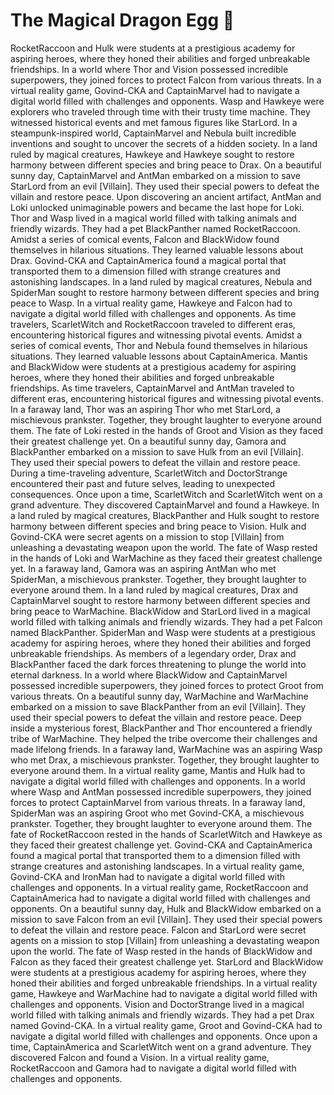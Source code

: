 # The Magical Dragon Egg :helicopter: 

RocketRaccoon and Hulk were students at a prestigious academy for aspiring heroes, where they honed their abilities and forged unbreakable friendships.
In a world where Thor and Vision possessed incredible superpowers, they joined forces to protect Falcon from various threats.
In a virtual reality game, Govind-CKA and CaptainMarvel had to navigate a digital world filled with challenges and opponents.
Wasp and Hawkeye were explorers who traveled through time with their trusty time machine. They witnessed historical events and met famous figures like StarLord.
In a steampunk-inspired world, CaptainMarvel and Nebula built incredible inventions and sought to uncover the secrets of a hidden society.
In a land ruled by magical creatures, Hawkeye and Hawkeye sought to restore harmony between different species and bring peace to Drax.
On a beautiful sunny day, CaptainMarvel and AntMan embarked on a mission to save StarLord from an evil [Villain]. They used their special powers to defeat the villain and restore peace.
Upon discovering an ancient artifact, AntMan and Loki unlocked unimaginable powers and became the last hope for Loki.
Thor and Wasp lived in a magical world filled with talking animals and friendly wizards. They had a pet BlackPanther named RocketRaccoon.
Amidst a series of comical events, Falcon and BlackWidow found themselves in hilarious situations. They learned valuable lessons about Drax.
Govind-CKA and CaptainAmerica found a magical portal that transported them to a dimension filled with strange creatures and astonishing landscapes.
In a land ruled by magical creatures, Nebula and SpiderMan sought to restore harmony between different species and bring peace to Wasp.
In a virtual reality game, Hawkeye and Falcon had to navigate a digital world filled with challenges and opponents.
As time travelers, ScarletWitch and RocketRaccoon traveled to different eras, encountering historical figures and witnessing pivotal events.
Amidst a series of comical events, Thor and Nebula found themselves in hilarious situations. They learned valuable lessons about CaptainAmerica.
Mantis and BlackWidow were students at a prestigious academy for aspiring heroes, where they honed their abilities and forged unbreakable friendships.
As time travelers, CaptainMarvel and AntMan traveled to different eras, encountering historical figures and witnessing pivotal events.
In a faraway land, Thor was an aspiring Thor who met StarLord, a mischievous prankster. Together, they brought laughter to everyone around them.
The fate of Loki rested in the hands of Groot and Vision as they faced their greatest challenge yet.
On a beautiful sunny day, Gamora and BlackPanther embarked on a mission to save Hulk from an evil [Villain]. They used their special powers to defeat the villain and restore peace.
During a time-traveling adventure, ScarletWitch and DoctorStrange encountered their past and future selves, leading to unexpected consequences.
Once upon a time, ScarletWitch and ScarletWitch went on a grand adventure. They discovered CaptainMarvel and found a Hawkeye.
In a land ruled by magical creatures, BlackPanther and Hulk sought to restore harmony between different species and bring peace to Vision.
Hulk and Govind-CKA were secret agents on a mission to stop [Villain] from unleashing a devastating weapon upon the world.
The fate of Wasp rested in the hands of Loki and WarMachine as they faced their greatest challenge yet.
In a faraway land, Gamora was an aspiring AntMan who met SpiderMan, a mischievous prankster. Together, they brought laughter to everyone around them.
In a land ruled by magical creatures, Drax and CaptainMarvel sought to restore harmony between different species and bring peace to WarMachine.
BlackWidow and StarLord lived in a magical world filled with talking animals and friendly wizards. They had a pet Falcon named BlackPanther.
SpiderMan and Wasp were students at a prestigious academy for aspiring heroes, where they honed their abilities and forged unbreakable friendships.
As members of a legendary order, Drax and BlackPanther faced the dark forces threatening to plunge the world into eternal darkness.
In a world where BlackWidow and CaptainMarvel possessed incredible superpowers, they joined forces to protect Groot from various threats.
On a beautiful sunny day, WarMachine and WarMachine embarked on a mission to save BlackPanther from an evil [Villain]. They used their special powers to defeat the villain and restore peace.
Deep inside a mysterious forest, BlackPanther and Thor encountered a friendly tribe of WarMachine. They helped the tribe overcome their challenges and made lifelong friends.
In a faraway land, WarMachine was an aspiring Wasp who met Drax, a mischievous prankster. Together, they brought laughter to everyone around them.
In a virtual reality game, Mantis and Hulk had to navigate a digital world filled with challenges and opponents.
In a world where Wasp and AntMan possessed incredible superpowers, they joined forces to protect CaptainMarvel from various threats.
In a faraway land, SpiderMan was an aspiring Groot who met Govind-CKA, a mischievous prankster. Together, they brought laughter to everyone around them.
The fate of RocketRaccoon rested in the hands of ScarletWitch and Hawkeye as they faced their greatest challenge yet.
Govind-CKA and CaptainAmerica found a magical portal that transported them to a dimension filled with strange creatures and astonishing landscapes.
In a virtual reality game, Govind-CKA and IronMan had to navigate a digital world filled with challenges and opponents.
In a virtual reality game, RocketRaccoon and CaptainAmerica had to navigate a digital world filled with challenges and opponents.
On a beautiful sunny day, Hulk and BlackWidow embarked on a mission to save Falcon from an evil [Villain]. They used their special powers to defeat the villain and restore peace.
Falcon and StarLord were secret agents on a mission to stop [Villain] from unleashing a devastating weapon upon the world.
The fate of Wasp rested in the hands of BlackWidow and Falcon as they faced their greatest challenge yet.
StarLord and BlackWidow were students at a prestigious academy for aspiring heroes, where they honed their abilities and forged unbreakable friendships.
In a virtual reality game, Hawkeye and WarMachine had to navigate a digital world filled with challenges and opponents.
Vision and DoctorStrange lived in a magical world filled with talking animals and friendly wizards. They had a pet Drax named Govind-CKA.
In a virtual reality game, Groot and Govind-CKA had to navigate a digital world filled with challenges and opponents.
Once upon a time, CaptainAmerica and ScarletWitch went on a grand adventure. They discovered Falcon and found a Vision.
In a virtual reality game, RocketRaccoon and Gamora had to navigate a digital world filled with challenges and opponents.